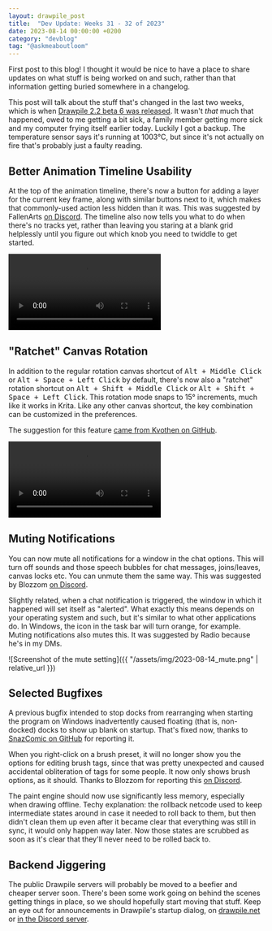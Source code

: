 ```yaml
---
layout: drawpile_post
title:  "Dev Update: Weeks 31 - 32 of 2023"
date: 2023-08-14 00:00:00 +0200
category: "devblog"
tag: "@askmeaboutloom"
---
```

First post to this blog! I thought it would be nice to have a place to share updates on what stuff is being worked on and such, rather than that information getting buried somewhere in a changelog.

This post will talk about the stuff that's changed in the last two weeks, which is when [Drawpile 2.2 beta 6 was released](https://drawpile.net/news/release-2.2b6/). It wasn't *that* much that happened, owed to me getting a bit sick, a family member getting more sick and my computer frying itself earlier today. Luckily I got a backup. The temperature sensor says it's running at 1003°C, but since it's not actually on fire that's probably just a faulty reading.

## Better Animation Timeline Usability

At the top of the animation timeline, there's now a button for adding a layer for the current key frame, along with similar buttons next to it, which makes that commonly-used action less hidden than it was. This was suggested by FallenArts [on Discord](https://discord.gg/M3yyMpC). The timeline also now tells you what to do when there's no tracks yet, rather than leaving you staring at a blank grid helplessly until you figure out which knob you need to twiddle to get started.

<video controls>
  <source src="{{ "/assets/vid/2023-08-14_timelineusability.mp4" | relative_url }}" type="video/mp4"/>
</video>

## "Ratchet" Canvas Rotation

In addition to the regular rotation canvas shortcut of <kbd>Alt + Middle Click</kbd> or <kbd>Alt + Space + Left Click</kbd> by default, there's now also a "ratchet" rotation shortcut on <kbd>Alt + Shift + Middle Click</kbd> or <kbd>Alt + Shift + Space + Left Click</kbd>. This rotation mode snaps to 15° increments, much like it works in Krita. Like any other canvas shortcut, the key combination can be customized in the preferences.

The suggestion for this feature [came from Kvothen on GitHub](https://github.com/drawpile/Drawpile/issues/1118).

<video controls>
  <source src="{{ "/assets/vid/2023-08-14_ratchetrotation.mp4" | relative_url }}" type="video/mp4"/>
</video>

## Muting Notifications

You can now mute all notifications for a window in the chat options. This will turn off sounds and those speech bubbles for chat messages, joins/leaves, canvas locks etc. You can unmute them the same way. This was suggested by Blozzom [on Discord](https://discord.gg/M3yyMpC).

Slightly related, when a chat notification is triggered, the window in which it happened will set itself as "alerted". What exactly this means depends on your operating system and such, but it's similar to what other applications do. In Windows, the icon in the task bar will turn orange, for example. Muting notifications also mutes this. It was suggested by Radio because he's in my DMs.

![Screenshot of the mute setting]({{ "/assets/img/2023-08-14_mute.png" | relative_url }})

## Selected Bugfixes

A previous bugfix intended to stop docks from rearranging when starting the program on Windows inadvertently caused floating (that is, non-docked) docks to show up blank on startup. That's fixed now, thanks to [SnazComic on GitHub](https://github.com/drawpile/Drawpile/issues/1125) for reporting it.

When you right-click on a brush preset, it will no longer show you the options for editing brush tags, since that was pretty unexpected and caused accidental obliteration of tags for some people. It now only shows brush options, as it should. Thanks to Blozzom for reporting this [on Discord](https://discord.gg/M3yyMpC).

The paint engine should now use significantly less memory, especially when drawing offline. Techy explanation: the rollback netcode used to keep intermediate states around in case it needed to roll back to them, but then didn't clean them up even after it became clear that everything was still in sync, it would only happen way later. Now those states are scrubbed as soon as it's clear that they'll never need to be rolled back to.

## Backend Jiggering

The public Drawpile servers will probably be moved to a beefier and cheaper server soon. There's been some work going on behind the scenes getting things in place, so we should hopefully start moving that stuff. Keep an eye out for announcements in Drawpile's startup dialog, on [drawpile.net](https://drawpile.net/) or [in the Discord server](https://discord.gg/M3yyMpC).
